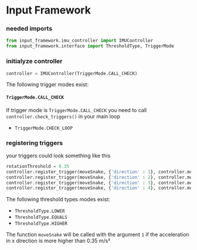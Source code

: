 # Input Framework
### needed imports
```python
from input_framework.imu_controller import IMUController
from input_framework.interface import ThresholdType, TriggerMode
```
### initialyze controller
```python
controller = IMUController(TriggerMode.CALL_CHECK)
```
The following trigger modes exist:
#### ```TriggerMode.CALL_CHECK```
If trigger mode is ```TriggerMode.CALL_CHECK``` you need to call ```controller.check_triggers()``` in your main loop
- ```TriggerMode.CHECK_LOOP```
### registering triggers
your triggers could look something like this
```python 
rotationThreshold = 0.35
controller.register_trigger(moveSnake, {'direction' : 1}, controller.mov_x, rotationTreshold, ThresholdType.HIGHER)
controller.register_trigger(moveSnake, {'direction' : 2}, controller.mov_x, -rotationTreshold, ThresholdType.LOWER)
controller.register_trigger(moveSnake, {'direction' : 3}, controller.mov_y, -rotationTreshold, ThresholdType.LOWER)
controller.register_trigger(moveSnake, {'direction' : 4}, controller.mov_y, rotationTreshold, ThresholdType.HIGHER)
```
The following threshold types modes exist:
- ```ThresholdType.LOWER```
- ```ThresholdType.EQUALS```
- ```ThresholdType.HIGHER```


The function ```moveSnake``` will be called with the argument ```1``` if the acceleration in x direction is more higher than 0.35 m/s²

